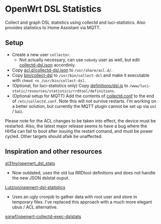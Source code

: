 # OpenWrt DSL Statistics

Collect and graph DSL statistics using collectd and luci-statistics. Also provides statistics to Home Assistant via MQTT.

## Setup

- Create a new user `collector`.
  - Not actually necessary, can use `nobody` user as well, but edit [collectd-dsl.json](acl.d/collectd-dsl.json) accordinly.
- Copy [acl.d/collectd-dsl.json](acl.d/collectd-dsl.json) to `/usr/share/acl.d/`.
- Copy [bin/collect-dsl](bin/collect-dsl) to `/usr/bin/collect-dsl` and make it executable with `chmod +x /usr/bin/collect-dsl`.
- (Optional, for luci-statistics only) Copy [definitions/dsl.js](definitions/dsl.js) to `/www/luci-static/resources/statistics/rrdtool/definitions`.
- (Optional setup for MQTT) Add the contents of [collectd.conf](collectd.conf) to the end of `/etc/collectd.conf`. Note this will not survive restarts. I'm working on a better solution, but currently the MQTT plugin cannot be set up via uci / luci.

Please note for the ACL changes to be taken into effect, the device must be restarted. Also, the latest major release seems to have a bug where the HH5a can fail to boot after issuing the restart comand, and must be power cycled. Other targets should afaik be unaffected.

## Inspiration and other resources

[st31ny/openwrt_dsl_stats](https://github.com/st31ny/openwrt_dsl_stats)

- Now outdated, uses the old lua RRDtool definitions and does not handle the new JSON dslstat ouput.

[Lutzion/openwrt-dsl-statistics](https://github.com/Lutzion/openwrt-dsl-statistics)

- Uses an ugly cronjob to gather data with root user and store in temporary files. I've replaced this approach with a much more elegant ubus / ACL alternative.

[sqrwf/openwrt-collectd-exec-dslstats](https://github.com/sqrwf/openwrt-collectd-exec-dslstats)
